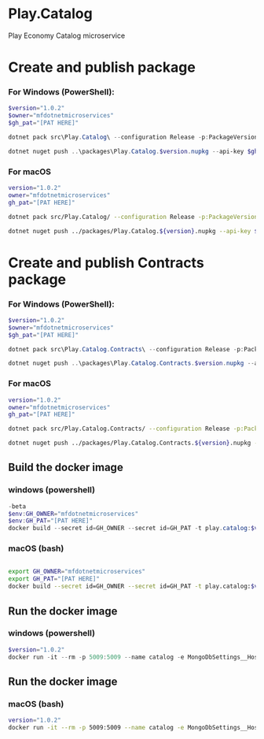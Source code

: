 # Play.Catalog

Play Economy Catalog microservice


# Create and publish package
### For Windows (PowerShell): 
```powershell 
$version="1.0.2"
$owner="mfdotnetmicroservices"
$gh_pat="[PAT HERE]"

dotnet pack src\Play.Catalog\ --configuration Release -p:PackageVersion=$version -p:RepositoryUrl=https://github.com/$owner/play.catalog -o ..\packages

dotnet nuget push ..\packages\Play.Catalog.$version.nupkg --api-key $gh_pat --source "github"

```

### For macOS
```bash
version="1.0.2"
owner="mfdotnetmicroservices"
gh_pat="[PAT HERE]"

dotnet pack src/Play.Catalog/ --configuration Release -p:PackageVersion=$version -p:RepositoryUrl=RepositoryUrl=https://github.com/$owner/play.catalog -o ../packages

dotnet nuget push ../packages/Play.Catalog.${version}.nupkg --api-key ${gh_pat} --source "github"
```



# Create and publish Contracts package

### For Windows (PowerShell): 
```powershell 
$version="1.0.2"
$owner="mfdotnetmicroservices"
$gh_pat="[PAT HERE]"

dotnet pack src\Play.Catalog.Contracts\ --configuration Release -p:PackageVersion=$version -p:RepositoryUrl=https://github.com/$owner/play.catalog -o ..\packages

dotnet nuget push ..\packages\Play.Catalog.Contracts.$version.nupkg --api-key $gh_pat --source "github"

```


### For macOS
```bash
version="1.0.2"
owner="mfdotnetmicroservices"
gh_pat="[PAT HERE]"

dotnet pack src/Play.Catalog.Contracts/ --configuration Release -p:PackageVersion=$version -p:RepositoryUrl=RepositoryUrl=https://github.com/$owner/play.catalog -o ../packages

dotnet nuget push ../packages/Play.Catalog.Contracts.${version}.nupkg --api-key ${gh_pat} --source "github"
```




## Build the docker image
### windows (powershell)
```powershell
-beta
$env:GH_OWNER="mfdotnetmicroservices"
$env:GH_PAT="[PAT HERE]"
docker build --secret id=GH_OWNER --secret id=GH_PAT -t play.catalog:$version .
```

### macOS (bash)
```bash

export GH_OWNER="mfdotnetmicroservices"
export GH_PAT="[PAT HERE]"
docker build --secret id=GH_OWNER --secret id=GH_PAT -t play.catalog:$version .

```






## Run the docker image

### windows (powershell)
```powershell
$version="1.0.2"
docker run -it --rm -p 5009:5009 --name catalog -e MongoDbSettings__Host=mongo -e RabbitMQSettings__Host=rabbitmq --network playinfra_default play.catalog:$version  
```



## Run the docker image
### macOS (bash)
```bash
version="1.0.2"
docker run -it --rm -p 5009:5009 --name catalog -e MongoDbSettings__Host=mongo -e RabbitMQSettings__Host=rabbitmq --network playinfra_default play.catalog:$version

```